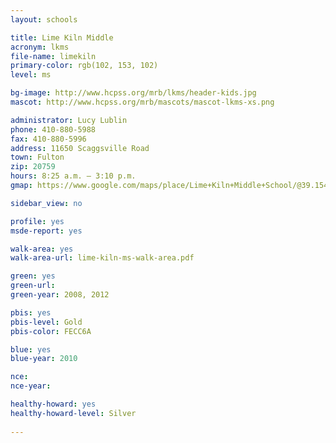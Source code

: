 ```yaml
---
layout: schools

title: Lime Kiln Middle
acronym: lkms
file-name: limekiln
primary-color: rgb(102, 153, 102)
level: ms

bg-image: http://www.hcpss.org/mrb/lkms/header-kids.jpg
mascot: http://www.hcpss.org/mrb/mascots/mascot-lkms-xs.png

administrator: Lucy Lublin
phone: 410-880-5988
fax: 410-880-5996
address: 11650 Scaggsville Road
town: Fulton
zip: 20759
hours: 8:25 a.m. – 3:10 p.m.
gmap: https://www.google.com/maps/place/Lime+Kiln+Middle+School/@39.154542,-76.9178859,17z/data=!3m1!4b1!4m2!3m1!1s0x89b7dc00d6ed7b79:0x23891674425b2d70?hl=en

sidebar_view: no

profile: yes
msde-report: yes

walk-area: yes
walk-area-url: lime-kiln-ms-walk-area.pdf

green: yes
green-url:
green-year: 2008, 2012

pbis: yes
pbis-level: Gold
pbis-color: FECC6A

blue: yes 
blue-year: 2010

nce:
nce-year:

healthy-howard: yes
healthy-howard-level: Silver
 
---
```

